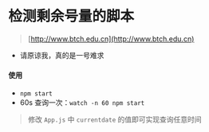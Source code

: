 # 检测剩余号量的脚本

> [http://www.btch.edu.cn](http://www.btch.edu.cn)  

* 请原谅我，真的是一号难求

#### 使用

* `npm start`
* 60s 查询一次：`watch -n 60 npm start`

> 修改 `App.js` 中 `currentdate` 的值即可实现查询任意时间  
